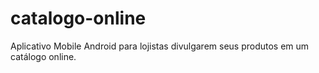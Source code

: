 # catalogo-online
Aplicativo Mobile Android para lojistas divulgarem seus produtos em um catálogo online.
